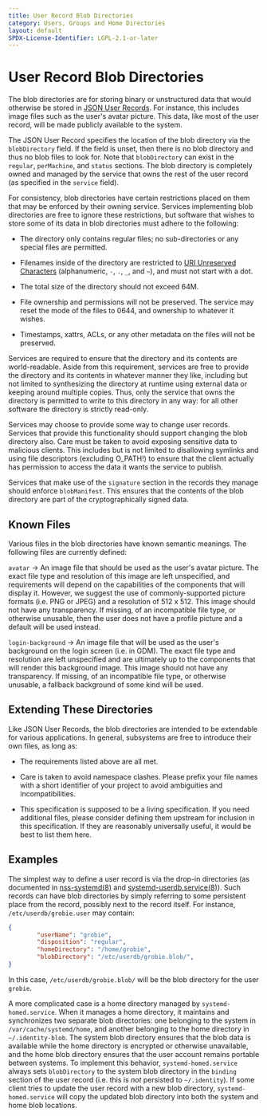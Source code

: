 ```yaml
---
title: User Record Blob Directories
category: Users, Groups and Home Directories
layout: default
SPDX-License-Identifier: LGPL-2.1-or-later
---
```


# User Record Blob Directories

The blob directories are for storing binary or unstructured data that would
otherwise be stored in [JSON User Records](USER_RECORD). For instance,
this includes image files such as the user's avatar picture. This data,
like most of the user record, will be made publicly available to the
system.

The JSON User Record specifies the location of the blob directory via the
`blobDirectory` field. If the field is unset, then there is no blob directory
and thus no blob files to look for.  Note that `blobDirectory` can exist in the
`regular`, `perMachine`, and `status` sections. The blob directory is completely
owned and managed by the service that owns the rest of the user record (as
specified in the `service` field).

For consistency, blob directories have certain restrictions placed on them
that may be enforced by their owning service. Services implementing blob
directories are free to ignore these restrictions, but software that wishes
to store some of its data in blob directories must adhere to the following:

* The directory only contains regular files; no sub-directories or any special
  files are permitted.

* Filenames inside of the directory are restricted to
  [URI Unreserved Characters](https://www.rfc-editor.org/rfc/rfc3986#section-2.3)
  (alphanumeric, `-`, `.`, `_`, and `~`), and must not start with a dot.

* The total size of the directory should not exceed 64M.

* File ownership and permissions will not be preserved. The service may reset
  the mode of the files to 0644, and ownership to whatever it wishes.

* Timestamps, xattrs, ACLs, or any other metadata on the files will not be preserved.

Services are required to ensure that the directory and its contents are
world-readable. Aside from this requirement, services are free to provide
the directory and its contents in whatever manner they like, including but
not limited to synthesizing the directory at runtime using external data
or keeping around multiple copies. Thus, only the service that owns the
directory is permitted to write to this directory in any way: for all
other software the directory is strictly read-only.

Services may choose to provide some way to change user records. Services
that provide this functionality should support changing the blob directory also.
Care must be taken to avoid exposing sensitive data to malicious clients. This
includes but is not limited to disallowing symlinks and using file descriptors
(excluding O_PATH!) to ensure that the client actually has permission to access
the data it wants the service to publish.

Services that make use of the `signature` section in the records they manage
should enforce `blobManifest`. This ensures that the contents of the blob directory
are part of the cryptographically signed data.

## Known Files

Various files in the blob directories have known semantic meanings.
The following files are currently defined:

`avatar` → An image file that should be used as the user's avatar picture.
The exact file type and resolution of this image are left unspecified,
and requirements will depend on the capabilities of the components that will
display it. However, we suggest the use of commonly-supported picture formats
(i.e. PNG or JPEG) and a resolution of 512 x 512. This image should not have any
transparency. If missing, of an incompatible file type, or otherwise unusable,
then the user does not have a profile picture and a default will be used instead.

`login-background` → An image file that will be used as the user's background on the
login screen (i.e. in GDM). The exact file type and resolution are left unspecified
and are ultimately up to the components that will render this background image. This
image should not have any transparency. If missing, of an incompatible file type, or
otherwise unusable, a fallback background of some kind will be used.

## Extending These Directories

Like JSON User Records, the blob directories are intended to be extendable for
various applications. In general, subsystems are free to introduce their own
files, as long as:

* The requirements listed above are all met.

* Care is taken to avoid namespace clashes. Please prefix your file names with
  a short identifier of your project to avoid ambiguities and incompatibilities.

* This specification is supposed to be a living specification. If you need
  additional files, please consider defining them upstream for inclusion in
  this specification. If they are reasonably universally useful, it would be
  best to list them here.

## Examples

The simplest way to define a user record is via the drop-in directories (as documented
in [nss-systemd(8)](https://www.freedesktop.org/software/systemd/man/latest/nss-systemd.html)
and [systemd-userdb.service(8)](https://www.freedesktop.org/software/systemd/man/latest/systemd-userdbd.service.html)).
Such records can have blob directories by simply referring to some persistent
place from the record, possibly next to the record itself. For instance,
`/etc/userdb/grobie.user` may contain:

```json
{
        "userName": "grobie",
        "disposition": "regular",
        "homeDirectory": "/home/grobie",
        "blobDirectory": "/etc/userdb/grobie.blob/",
}
```

In this case, `/etc/userdb/grobie.blob/` will be the blob directory for the
user `grobie`.

A more complicated case is a home directory managed by `systemd-homed.service`.
When it manages a home directory, it maintains and synchronizes two separate
blob directories: one belonging to the system in `/var/cache/systemd/home`,
and another belonging to the home directory in `~/.identity-blob`. The system
blob directory ensures that the blob data is available while the home directory
is encrypted or otherwise unavailable, and the home blob directory ensures that
the user account remains portable between systems. To implement this behavior,
`systemd-homed.service` always sets `blobDirectory` to the system blob directory
in the `binding` section of the user record (i.e. this is _not_ persisted to
`~/.identity`). If some client tries to update the user record with a new blob
directory, `systemd-homed.service` will copy the updated blob directory into both
the system and home blob locations.
